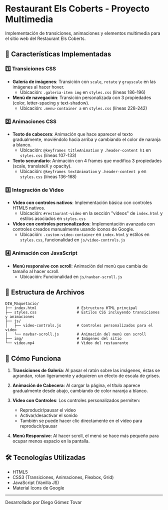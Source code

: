 # Restaurant Els Coberts - Proyecto Multimedia

Implementación de transiciones, animaciones y elementos multimedia para el sitio web del Restaurant Els Coberts.

## 🌟 Características Implementadas

### 1️⃣ Transiciones CSS
- **Galería de imágenes**: Transición con `scale`, `rotate` y `grayscale` en las imágenes al hacer hover.
  - Ubicación: `.galeria-item img` en `styles.css` (líneas 186-196)
- **Menú de navegación**: Transición personalizada con 3 propiedades (color, letter-spacing y text-shadow).
  - Ubicación: `.menu-container a` en `styles.css` (líneas 228-242)

### 2️⃣ Animaciones CSS
- **Texto de cabecera**: Animación que hace aparecer el texto gradualmente, moviéndolo hacia arriba y cambiando el color de naranja a blanco.
  - Ubicación: `@keyframes titleAnimation` y `.header-content h1` en `styles.css` (líneas 107-133)
- **Texto secundario**: Animación con 4 frames que modifica 3 propiedades (scale, translateX y opacity).
  - Ubicación: `@keyframes textAnimation` y `.header-content p` en `styles.css` (líneas 136-168)

### 3️⃣ Integración de Video
- **Video con controles nativos**: Implementación básica con controles HTML5 nativos.
  - Ubicación: `#restaurant-video` en la sección "videos" de `index.html` y estilos asociados en `styles.css`
- **Video con controles personalizados**: Implementación avanzada con controles creados manualmente usando iconos de Google.
  - Ubicación: `.custom-video-container` en `index.html` y estilos en `styles.css`, funcionalidad en `js/video-controls.js`

### 4️⃣ Animación con JavaScript
- **Menú responsive con scroll**: Animación del menú que cambia de tamaño al hacer scroll.
  - Ubicación: Funcionalidad en `js/navbar-scroll.js`

## 📁 Estructura de Archivos

```
DIW_Maquetacio/
├── index.html                  # Estructura HTML principal
├── styles.css                  # Estilos CSS incluyendo transiciones y animaciones
├── js/
│   ├── video-controls.js       # Controles personalizados para el video
│   └── navbar-scroll.js        # Animación del menú con scroll
├── img/                        # Imágenes del sitio
└── video.mp4                   # Video del restaurante
```

## 🚀 Cómo Funciona

1. **Transiciones de Galería**: Al pasar el ratón sobre las imágenes, éstas se agrandan, rotan ligeramente y adquieren un efecto de escala de grises.

2. **Animación de Cabecera**: Al cargar la página, el título aparece gradualmente desde abajo, cambiando de color naranja a blanco.

3. **Video con Controles**: Los controles personalizados permiten:
   - Reproducir/pausar el video
   - Activar/desactivar el sonido
   - También se puede hacer clic directamente en el video para reproducir/pausar

4. **Menú Responsive**: Al hacer scroll, el menú se hace más pequeño para ocupar menos espacio en la pantalla.

## 🛠️ Tecnologías Utilizadas

- HTML5
- CSS3 (Transiciones, Animaciones, Flexbox, Grid)
- JavaScript (Vanilla JS)
- Material Icons de Google

---

Desarrollado por Diego Gómez Tovar